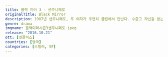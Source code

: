 ```yaml
---
title: 블랙 미러 3 - 샌주니페로
originalTitle: Black Mirror
description: 1987년 샌주니페로, 두 여자가 우연히 클럽에서 만난다. 수줍고 자신감 없는 요키와 화려하고 자신만만한 켈리. 그리고 시간과 공간을 넘나드는 애틋한 인연이 시작된다.
genre: drama
imgname: 블랙미러시즌3샌주니페로.jpeg
release: "2016.10.21"
ott: [넷플릭스]
countries: [영국]
categories: [스릴러, SF]
---
```

